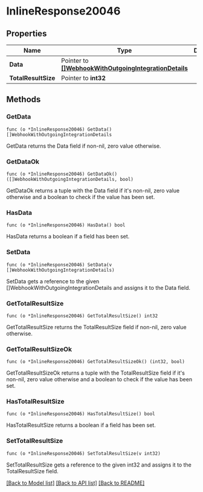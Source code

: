 # InlineResponse20046

## Properties

Name | Type | Description | Notes
------------ | ------------- | ------------- | -------------
**Data** | Pointer to [**[]WebhookWithOutgoingIntegrationDetails**](WebhookWithOutgoingIntegrationDetails.md) |  | 
**TotalResultSize** | Pointer to **int32** |  | 

## Methods

### GetData

`func (o *InlineResponse20046) GetData() []WebhookWithOutgoingIntegrationDetails`

GetData returns the Data field if non-nil, zero value otherwise.

### GetDataOk

`func (o *InlineResponse20046) GetDataOk() ([]WebhookWithOutgoingIntegrationDetails, bool)`

GetDataOk returns a tuple with the Data field if it's non-nil, zero value otherwise
and a boolean to check if the value has been set.

### HasData

`func (o *InlineResponse20046) HasData() bool`

HasData returns a boolean if a field has been set.

### SetData

`func (o *InlineResponse20046) SetData(v []WebhookWithOutgoingIntegrationDetails)`

SetData gets a reference to the given []WebhookWithOutgoingIntegrationDetails and assigns it to the Data field.

### GetTotalResultSize

`func (o *InlineResponse20046) GetTotalResultSize() int32`

GetTotalResultSize returns the TotalResultSize field if non-nil, zero value otherwise.

### GetTotalResultSizeOk

`func (o *InlineResponse20046) GetTotalResultSizeOk() (int32, bool)`

GetTotalResultSizeOk returns a tuple with the TotalResultSize field if it's non-nil, zero value otherwise
and a boolean to check if the value has been set.

### HasTotalResultSize

`func (o *InlineResponse20046) HasTotalResultSize() bool`

HasTotalResultSize returns a boolean if a field has been set.

### SetTotalResultSize

`func (o *InlineResponse20046) SetTotalResultSize(v int32)`

SetTotalResultSize gets a reference to the given int32 and assigns it to the TotalResultSize field.


[[Back to Model list]](../README.md#documentation-for-models) [[Back to API list]](../README.md#documentation-for-api-endpoints) [[Back to README]](../README.md)


